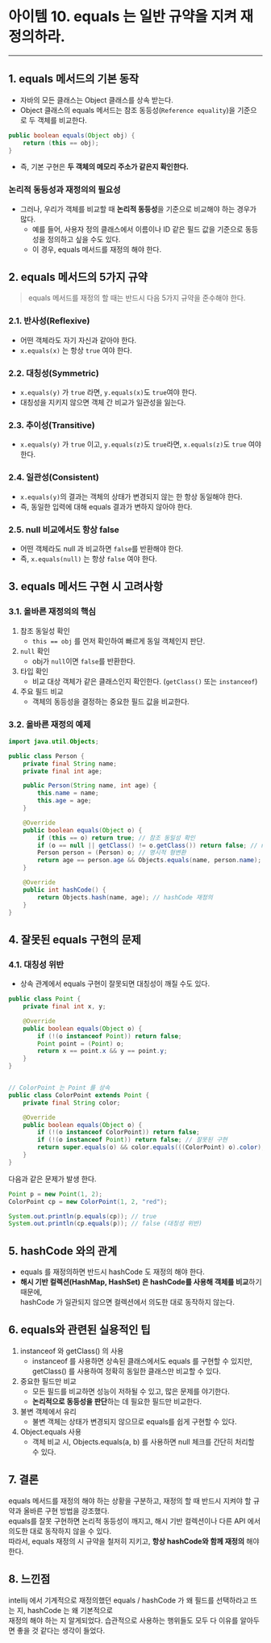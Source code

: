 # 아이템 10. equals 는 일반 규약을 지켜 재정의하라.

------

## 1. equals 메서드의 기본 동작

- 자바의 모든 클래스는 Object 클래스를 상속 받는다.
- Object 클래스의 equals 메서드는 참조 동등성(`Reference equality`)을 기준으로 두 객체를 비교한다.

```Java
public boolean equals(Object obj) {
    return (this == obj);
}
```

- 즉, 기본 구현은 **두 객체의 메모리 주소가 같은지 확인한다.**

### 논리적 동등성과 재정의의 필요성

- 그러나, 우리가 객체를 비교할 때 **논리적 동등성**을 기준으로 비교해야 하는 경우가 많다.
  - 예를 들어, 사용자 정의 클래스에서 이름이나 ID 같은 필드 값을 기준으로 동등성을 정의하고 싶을 수도 있다.
  - 이 경우, equals 메서드를 재정의 해야 한다.

## 2. equals 메서드의 5가지 규약 

> equals 메서드를 재정의 할 때는 반드시 다음 5가지 규약을 준수해야 한다.

### 2.1. 반사성(Reflexive)
- 어떤 객체라도 자기 자신과 같아야 한다.
- `x.equals(x)` 는 항상 `true` 여야 한다.

### 2.2. 대칭성(Symmetric)
- `x.equals(y)` 가 `true` 라면, `y.equals(x)`도 `true`여야 한다.
- 대칭성을 지키지 않으면 객체 간 비교가 일관성을 잃는다.

### 2.3. 추이성(Transitive)
- `x.equals(y)` 가 `true` 이고, `y.equals(z)`도 `true`라면, `x.equals(z)`도 `true` 여야 한다.

### 2.4. 일관성(Consistent)
- `x.equals(y)`의 결과는 객체의 상태가 변경되지 않는 한 항상 동일해야 한다.
- 즉, 동일한 입력에 대해 equals 결과가 변하지 않아야 한다.

### 2.5. null 비교에서도 항상 false
- 어떤 객체라도 null 과 비교하면 `false`를 반환해야 한다.
- 즉, `x.equals(null)` 는 항상 `false` 여야 한다.

## 3. equals 메서드 구현 시 고려사항

### 3.1. 올바른 재정의의 핵심
1. 참조 동일성 확인
   - `this == obj` 를 먼저 확인하여 빠르게 동일 객체인지 판단.
2. `null` 확인
   - obj가 `null`이면 `false`를 반환한다. 
3. 타입 확인
   - 비교 대상 객체가 같은 클래스인지 확인한다. (`getClass()` 또는 `instanceof`)
4. 주요 필드 비교
   - 객체의 동등성을 결정하는 중요한 필드 값을 비교한다.

### 3.2. 올바른 재정의 예제

```Java
import java.util.Objects;

public class Person {
    private final String name;
    private final int age;

    public Person(String name, int age) {
        this.name = name;
        this.age = age;
    }

    @Override
    public boolean equals(Object o) {
        if (this == o) return true; // 참조 동일성 확인
        if (o == null || getClass() != o.getClass()) return false; // null 및 클래스 확인
        Person person = (Person) o; // 명시적 형변환
        return age == person.age && Objects.equals(name, person.name); // 주요 필드 비교
    }

    @Override
    public int hashCode() {
        return Objects.hash(name, age); // hashCode 재정의
    }
}
```

## 4. 잘못된 equals 구현의 문제

### 4.1. 대칭성 위반
- 상속 관계에서 equals 구현이 잘못되면 대칭성이 깨질 수도 있다.

```Java
public class Point {
    private final int x, y;

    @Override
    public boolean equals(Object o) {
        if (!(o instanceof Point)) return false;
        Point point = (Point) o;
        return x == point.x && y == point.y;
    }
}


// ColorPoint 는 Point 를 상속
public class ColorPoint extends Point {
    private final String color;

    @Override
    public boolean equals(Object o) {
        if (!(o instanceof ColorPoint)) return false;
        if (!(o instanceof Point)) return false; // 잘못된 구현
        return super.equals(o) && color.equals(((ColorPoint) o).color);
    }
}
```

다음과 같은 문제가 발생 한다.
```Java
Point p = new Point(1, 2);
ColorPoint cp = new ColorPoint(1, 2, "red");

System.out.println(p.equals(cp)); // true
System.out.println(cp.equals(p)); // false (대칭성 위반)
```

## 5. hashCode 와의 관계
- equals 를 재정의하면 반드시 hashCode 도 재정의 해야 한다.
- **해시 기반 컬렉션(HashMap, HashSet) 은 hashCode를 사용해 객체를 비교**하기 때문에,  
  hashCode 가 일관되지 않으면 컬렉션에서 의도한 대로 동작하지 않는다.

## 6. equals와 관련된 실용적인 팁
1. instanceof 와 getClass() 의 사용
   - instanceof 를 사용하면 상속된 클래스에서도 equals 를 구현할 수 있지만,  
     getClass() 를 사용하여 정확히 동일한 클래스만 비교할 수 있다.
2. 중요한 필드만 비교
   - 모든 필드를 비교하면 성능이 저하될 수 있고, 많은 문제를 야기한다.
   - **논리적으로 동등성을 판단**하는 데 필요한 필드만 비교한다.
3. 불변 객체에서 유리
   - 불변 객체는 상태가 변경되지 않으므로 equals를 쉽게 구현할 수 있다.
4. Object.equals 사용
   - 객체 비교 시, Objects.equals(a, b) 를 사용하면 null 체크를 간단히 처리할 수 있다.

## 7. 결론
equals 메서드를 재정의 해야 하는 상황을 구분하고, 재정의 할 때 반드시 지켜야 할 규약과 올바른 구현 방법을 강조했다.  
equals를 잘못 구현하면 논리적 동등성이 깨지고, 해시 기반 컬렉션이나 다른 API 에서 의도한 대로 동작하지 않을 수 있다.  
따라서, equals 재정의 시 규약을 철저히 지키고, **항상 hashCode와 함께 재정의** 해야 한다.


## 8. 느낀점
intellij 에서 기계적으로 재정의했던 equals / hashCode 가 왜 필드를 선택하라고 뜨는 지, hashCode 는 왜 기본적으로  
재정의 해야 하는 지 알게되었다.
습관적으로 사용하는 행위들도 모두 다 이유를 알아두면 좋을 것 같다는 생각이 들었다.